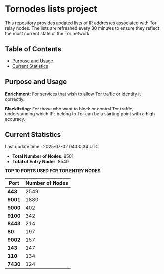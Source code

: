# Tornodes lists project

This repository provides updated lists of IP addresses associated with Tor relay nodes. The lists are refreshed every 30 minutes to ensure they reflect the most current state of the Tor network.

## Table of Contents

- [Purpose and Usage](#purpose-and-usage)
- [Current Statistics](#current-statistics)


## Purpose and Usage

**Enrichment**: For services that wish to allow Tor traffic or identify it correctly.

**Blacklisting**: For those who want to block or control Tor traffic, understanding which IPs belong to Tor can be a starting point with a high accuracy.

## Current Statistics

Last update time : 2025-07-02 04:00:34 UTC

- **Total Number of Nodes**: 9501
- **Total of Entry Nodes**: 8540

**TOP 10 PORTS USED FOR TOR ENTRY NODES**

| **Port** | **Number of Nodes** |
|------|-----------------|
| **443**   | 2549  |
| **9001**   | 1880  |
| **9000**   | 402  |
| **9100**   | 342  |
| **8443**   | 214  |
| **80**   | 197  |
| **9002**   | 157  |
| **143**   | 147  |
| **110**   | 134  |
| **7430**   | 124  |

